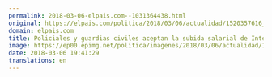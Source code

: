 ```yaml
---
permalink: 2018-03-06-elpais.com--1031364438.html
original: https://elpais.com/politica/2018/03/06/actualidad/1520357616_283489.html#?ref=rss&format=simple&link=link
domain: elpais.com
title: Policiales y guardias civiles aceptan la subida salarial de Interior tras sufrir un ataque informático
image: https://ep00.epimg.net/politica/imagenes/2018/03/06/actualidad/1520357616_283489_1520360533_rrss_normal.jpg
date: 2018-03-06 19:41:29
translations: en
---
```


